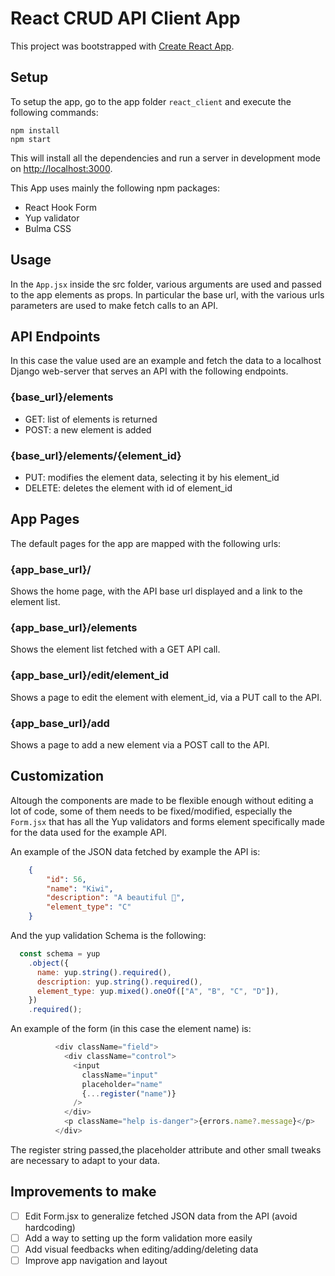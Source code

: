 # React CRUD API Client App

This project was bootstrapped with [Create React App](https://github.com/facebook/create-react-app).

## Setup

To setup the app, go to the app folder `react_client` and execute the following commands:

    npm install
    npm start

This will install all the dependencies and run a server in development mode on [http://localhost:3000](http://localhost:3000).

This App uses mainly the following npm packages:
- React Hook Form
- Yup validator
- Bulma CSS

## Usage

In the `App.jsx` inside the src folder, various arguments are used and passed to the app elements as props.
In particular the base url, with the various urls parameters are used to make fetch calls to an API.

## API Endpoints
In this case the value used are an example and fetch the data to a localhost Django web-server that serves an API with the following endpoints.

### **{base_url}/elements**
- GET: list of elements is returned
- POST: a new element is added

### **{base_url}/elements/{element_id}**
- PUT: modifies the element data, selecting it by his element_id
- DELETE: deletes the element with id of element_id

## App Pages
The default pages for the app are mapped with the following urls:

### **{app_base_url}/**
Shows the home page, with the API base url displayed and a link to the element list.

### **{app_base_url}/elements**
Shows the element list fetched with a GET API call.

### **{app_base_url}/edit/element_id**
Shows a page to edit the element with element_id, via a PUT call to the API.

### **{app_base_url}/add**
Shows a page to add a new element via a POST call to the API.

## Customization
Altough the components are made to be flexible enough without editing a lot of code, some of them needs to be fixed/modified, especially the `Form.jsx` that has all the Yup validators and forms element specifically made for the data used for the example API.

An example of the JSON data fetched by example the API is:

```JSON
    {
        "id": 56,
        "name": "Kiwi",
        "description": "A beautiful 🥝",
        "element_type": "C"
    }
```
And the yup validation Schema is the following:

```JavaScript
  const schema = yup
    .object({
      name: yup.string().required(),
      description: yup.string().required(),
      element_type: yup.mixed().oneOf(["A", "B", "C", "D"]),
    })
    .required();
```
An example of the form (in this case the element name) is:

```JavaScript
          <div className="field">
            <div className="control">
              <input
                className="input"
                placeholder="name"
                {...register("name")}
              />
            </div>
            <p className="help is-danger">{errors.name?.message}</p>
          </div>
```

The register string passed,the placeholder attribute and other small tweaks are necessary to adapt to your data.

## Improvements to make
- [ ] Edit Form.jsx to generalize fetched JSON data from the API (avoid hardcoding)
- [ ] Add a way to setting up the form validation more easily
- [ ] Add visual feedbacks when editing/adding/deleting data 
- [ ] Improve app navigation and layout
